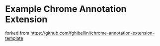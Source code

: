 
# Example Chrome Annotation Extension

forked from https://github.com/fghibellini/chrome-annotation-extension-template
